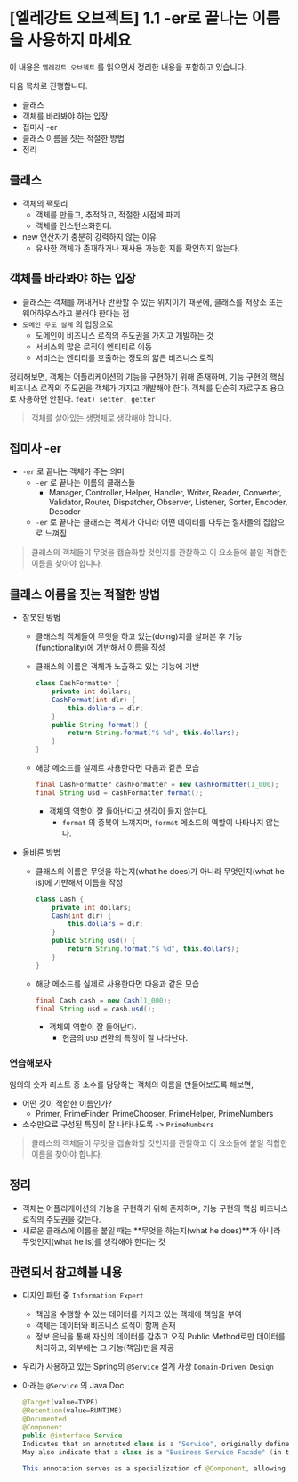 # [엘레강트 오브젝트] 1.1 -er로 끝나는 이름을 사용하지 마세요

이 내용은 `엘레강트 오브젝트` 를 읽으면서 정리한 내용을 포함하고 있습니다.

다음 목차로 진행합니다.

- 클래스
- 객체를 바라봐야 하는 입장
- 접미사 -er
- 클래스 이름을 짓는 적절한 방법
- 정리



## 클래스

- 객체의 팩토리
  - 객체를 만들고, 추적하고, 적절한 시점에 파괴
  - 객체를 인스턴스화한다.
- new 연산자가 충분히 강력하지 않는 이유 
  - 유사한 객체가 존재하거나 재사용 가능한 지를 확인하지 않는다.



## 객체를 바라봐야 하는 입장

- 클래스는 객체를 꺼내거나 반환할 수 있는 위치이기 때문에, 클래스를 저장소 또는 웨어하우스라고 불러야 한다는 점
- `도메인 주도 설계` 의 입장으로
  - 도메인이 비즈니스 로직의 주도권을 가지고 개발하는 것
  - 서비스의 많은 로직이 엔티티로 이동
  - 서비스는 엔티티를 호출하는 정도의 얇은 비즈니스 로직 
  

정리해보면, 객체는 어플리케이션의 기능을 구현하기 위해 존재하며, 기능 구현의 핵심 비즈니스 로직의 주도권을 객체가 가지고 개발해야 한다.
객체를 단순히 자료구조 용으로 사용하면 안된다. `feat) setter, getter`

> 객체를 살아있는 생명체로 생각해야 합니다.



## 접미사 -er

- `-er` 로 끝나는 객체가 주는 의미
  - `-er` 로 끝나는 이름의 클래스들
    - Manager, Controller, Helper, Handler, Writer, Reader, Converter, Validator, Router, Dispatcher, Observer, Listener, Sorter, Encoder, Decoder
  - `-er` 로 끝나는 클래스는 객체가 아니라 어떤 데이터를 다루는 절차들의 집합으로 느껴짐

> 클래스의 객체들이 무엇을 캡슐화할 것인지를 관찰하고 이 요소들에 붙일 적합한 이름을 찾아야 합니다.



## 클래스 이름을 짓는 적절한 방법

- 잘못된 방법
  - 클래스의 객체들이 무엇을 하고 있는(doing)지를 살펴본 후 기능(functionality)에 기반해서 이름을 작성
  - 클래스의 이름은 객체가 노출하고 있는 기능에 기반
    ```java
    class CashFormatter {
    	private int dollars;
    	CashFormat(int dlr) {
    		this.dollars = dlr;
    	}
    	public String format() {
    		return String.format("$ %d", this.dollars);
    	}
    }
    ```
    
  - 해당 메소드를 실제로 사용한다면 다음과 같은 모습
    ```java
    final CashFormatter cashFormatter = new CashFormatter(1_000);
    final String usd = cashFormatter.format();
    ```
    - 객체의 역할이 잘 들어난다고 생각이 들지 않는다.
      - `format` 의 중복이 느껴지며, `format` 메소드의 역할이 나타나지 않는다.

- 올바른 방법
  - 클래스의 이름은 무엇을 하는지(what he does)가 아니라 무엇인지(what he is)에 기반해서 이름을 작성

    ```java
    class Cash {
    	private int dollars;
    	Cash(int dlr) {
    		this.dollars = dlr;
    	}
    	public String usd() {
    		return String.format("$ %d", this.dollars);
    	}
    }
    ```

  - 해당 메소드를 실제로 사용한다면 다음과 같은 모습

    ```java
    final Cash cash = new Cash(1_000);
    final String usd = cash.usd();
    ```
    - 객체의 역할이 잘 들어난다.
      - 현금의 `USD` 변환의 특징이 잘 나타난다.



### 연습해보자

임의의 숫자 리스트 중 소수를 담당하는 객체의 이름을 만들어보도록 해보면,

- 어떤 것이 적합한 이름인가? 
  - Primer, PrimeFinder, PrimeChooser, PrimeHelper, PrimeNumbers
- 소수만으로 구성된 특징이 잘 나타나도록 -> `PrimeNumbers` 

> 클래스의 객체들이 무엇을 캡슐화할 것인지를 관찰하고 이 요소들에 붙일 적합한 이름을 찾아야 합니다.



## 정리

- 객체는 어플리케이션의 기능을 구현하기 위해 존재하며, 기능 구현의 핵심 비즈니스 로직의 주도권을 갖는다.
- 새로운 클래스에 이름을 붙일 때는 **무엇을 하는지(what he does)**가 아니라 무엇인지(what he is)를 생각해야 한다는 것



## 관련되서 참고해볼 내용

- 디자인 패턴 중 `Information Expert`
  - 책임을 수행할 수 있는 데이터를 가지고 있는 객체에 책임을 부여 
  - 객체는 데이터와 비즈니스 로직이 함께 존재
  - 정보 은닉을 통해 자신의 데이터를 감추고 오직 Public Method로만 데이터를 처리하고, 외부에는 그 기능(책임)만을 제공

- 우리가 사용하고 있는 Spring의 `@Service` 설계 사상 `Domain-Driven Design`

- 아래는 `@Service` 의 Java Doc

  ```java
  @Target(value=TYPE)
  @Retention(value=RUNTIME)
  @Documented
  @Component
  public @interface Service
  Indicates that an annotated class is a "Service", originally defined by Domain-Driven Design (Evans, 2003) as "an operation offered as an interface that stands alone in the model, with no encapsulated state."
  May also indicate that a class is a "Business Service Facade" (in the Core J2EE patterns sense), or something similar. This annotation is a general-purpose stereotype and individual teams may narrow their semantics and use as appropriate.
    
  This annotation serves as a specialization of @Component, allowing for implementation classes to be autodetected through classpath scanning.
  ```
